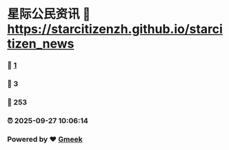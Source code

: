 # 星际公民资讯 :link: https://starcitizenzh.github.io/starcitizen_news 
### :page_facing_up: [1](https://starcitizenzh.github.io/starcitizen_news/tag.html) 
### :speech_balloon: 3 
### :hibiscus: 253 
### :alarm_clock: 2025-09-27 10:06:14 
### Powered by :heart: [Gmeek](https://github.com/Meekdai/Gmeek)

